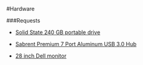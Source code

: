 #Hardware

###Requests

* [Solid State 240 GB portable drive](http://eshop.macsales.com/shop/external-drives/OWC/Envoy-Pro-mini)

* [Sabrent Premium 7 Port Aluminum USB 3.0 Hub ](http://www.amazon.com/Sabrent-Premium-Aluminum-MacBook-HB-MAC3/dp/B00N38TQJC/ref=pd_cp_pc_0)

* [28 inch Dell monitor](http://www.amazon.com/DELL-inch-Ultra-Monitor-P2815Q/dp/B00I0H9T5C/ref=sr_1_7?s=electronics&ie=UTF8&qid=1429218228&sr=1-7&keywords=4k+screen)